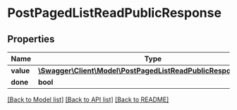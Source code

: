 # PostPagedListReadPublicResponse

## Properties
Name | Type | Description | Notes
------------ | ------------- | ------------- | -------------
**value** | [**\Swagger\Client\Model\PostPagedListReadPublicResponseValue[]**](PostPagedListReadPublicResponseValue.md) |  | [optional] 
**done** | **bool** |  | [optional] 

[[Back to Model list]](../README.md#documentation-for-models) [[Back to API list]](../README.md#documentation-for-api-endpoints) [[Back to README]](../README.md)


